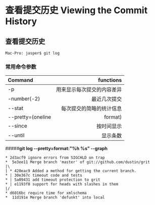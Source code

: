 # 查看提交历史 Viewing the Commit History

## **查看提交历史**

```
Mac-Pro: jasper$ git log
```

### 常用命令参数
| Command      |    functions |
| :-------- | --------:|
| -p  | 用来显示每次提交的内容差异 |
| -number(-2)    |   最近几次提交 |
| --stat      |    每次提交的简略的统计信息 |
| --pretty=(oneline|format)      |    指定使用不同于默认格式的方式展示提交历史 |
| --since      |    按时间显示 |
|  --until      |    显示条数 |

#####**git log --pretty=format:"%h %s" --graph**
```
* 2d3acf9 ignore errors from SIGCHLD on trap
*  5e3ee11 Merge branch 'master' of git://github.com/dustin/grit
|\
| * 420eac9 Added a method for getting the current branch.
* | 30e367c timeout code and tests
* | 5a09431 add timeout protection to grit
* | e1193f8 support for heads with slashes in them
|/
* d6016bc require time for xmlschema
*  11d191e Merge branch 'defunkt' into local
```



